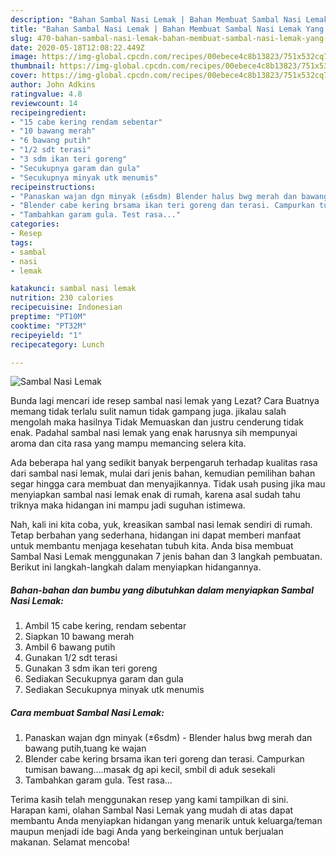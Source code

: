 ```yaml
---
description: "Bahan Sambal Nasi Lemak | Bahan Membuat Sambal Nasi Lemak Yang Lezat"
title: "Bahan Sambal Nasi Lemak | Bahan Membuat Sambal Nasi Lemak Yang Lezat"
slug: 470-bahan-sambal-nasi-lemak-bahan-membuat-sambal-nasi-lemak-yang-lezat
date: 2020-05-18T12:08:22.449Z
image: https://img-global.cpcdn.com/recipes/00ebece4c8b13823/751x532cq70/sambal-nasi-lemak-foto-resep-utama.jpg
thumbnail: https://img-global.cpcdn.com/recipes/00ebece4c8b13823/751x532cq70/sambal-nasi-lemak-foto-resep-utama.jpg
cover: https://img-global.cpcdn.com/recipes/00ebece4c8b13823/751x532cq70/sambal-nasi-lemak-foto-resep-utama.jpg
author: John Adkins
ratingvalue: 4.8
reviewcount: 14
recipeingredient:
- "15 cabe kering rendam sebentar"
- "10 bawang merah"
- "6 bawang putih"
- "1/2 sdt terasi"
- "3 sdm ikan teri goreng"
- "Secukupnya garam dan gula"
- "Secukupnya minyak utk menumis"
recipeinstructions:
- "Panaskan wajan dgn minyak (±6sdm) Blender halus bwg merah dan bawang putih,tuang ke wajan"
- "Blender cabe kering brsama ikan teri goreng dan terasi. Campurkan tumisan bawang....masak dg api kecil, smbil di aduk sesekali"
- "Tambahkan garam gula. Test rasa..."
categories:
- Resep
tags:
- sambal
- nasi
- lemak

katakunci: sambal nasi lemak 
nutrition: 230 calories
recipecuisine: Indonesian
preptime: "PT10M"
cooktime: "PT32M"
recipeyield: "1"
recipecategory: Lunch

---
```



![Sambal Nasi Lemak](https://img-global.cpcdn.com/recipes/00ebece4c8b13823/751x532cq70/sambal-nasi-lemak-foto-resep-utama.jpg)

Bunda lagi mencari ide resep sambal nasi lemak yang Lezat? Cara Buatnya memang tidak terlalu sulit namun tidak gampang juga. jikalau salah mengolah maka hasilnya Tidak Memuaskan dan justru cenderung tidak enak. Padahal sambal nasi lemak yang enak harusnya sih mempunyai aroma dan cita rasa yang mampu memancing selera kita.



Ada beberapa hal yang sedikit banyak berpengaruh terhadap kualitas rasa dari sambal nasi lemak, mulai dari jenis bahan, kemudian pemilihan bahan segar hingga cara membuat dan menyajikannya. Tidak usah pusing jika mau menyiapkan sambal nasi lemak enak di rumah, karena asal sudah tahu triknya maka hidangan ini mampu jadi suguhan istimewa.


Nah, kali ini kita coba, yuk, kreasikan sambal nasi lemak sendiri di rumah. Tetap berbahan yang sederhana, hidangan ini dapat memberi manfaat untuk membantu menjaga kesehatan tubuh kita. Anda bisa membuat Sambal Nasi Lemak menggunakan 7 jenis bahan dan 3 langkah pembuatan. Berikut ini langkah-langkah dalam menyiapkan hidangannya.

<!--inarticleads1-->

##### Bahan-bahan dan bumbu yang dibutuhkan dalam menyiapkan Sambal Nasi Lemak:

1. Ambil 15 cabe kering, rendam sebentar
1. Siapkan 10 bawang merah
1. Ambil 6 bawang putih
1. Gunakan 1/2 sdt terasi
1. Gunakan 3 sdm ikan teri goreng
1. Sediakan Secukupnya garam dan gula
1. Sediakan Secukupnya minyak utk menumis




<!--inarticleads2-->

##### Cara membuat Sambal Nasi Lemak:

1. Panaskan wajan dgn minyak (±6sdm) - Blender halus bwg merah dan bawang putih,tuang ke wajan
1. Blender cabe kering brsama ikan teri goreng dan terasi. Campurkan tumisan bawang....masak dg api kecil, smbil di aduk sesekali
1. Tambahkan garam gula. Test rasa...




Terima kasih telah menggunakan resep yang kami tampilkan di sini. Harapan kami, olahan Sambal Nasi Lemak yang mudah di atas dapat membantu Anda menyiapkan hidangan yang menarik untuk keluarga/teman maupun menjadi ide bagi Anda yang berkeinginan untuk berjualan makanan. Selamat mencoba!

